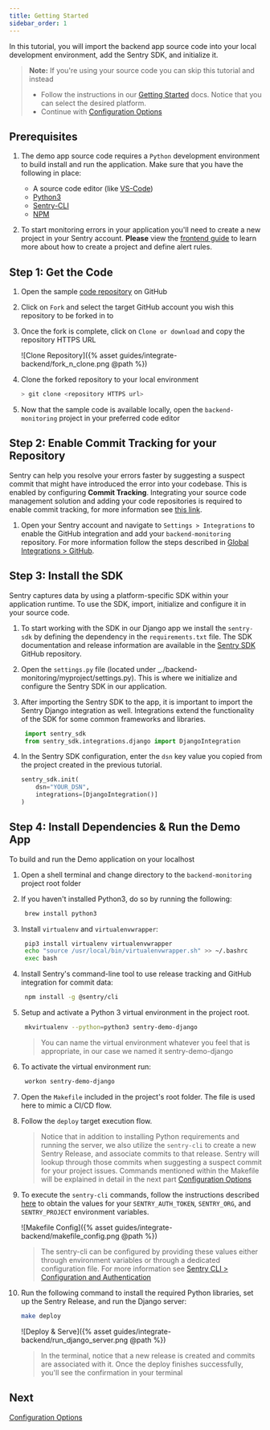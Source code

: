 ```yaml
---
title: Getting Started
sidebar_order: 1
---
```


In this tutorial, you will import the backend app source code into your local development environment, add the Sentry SDK, and initialize it.

> **Note:** If you're using your source code you can skip this tutorial and instead
>
> - Follow the instructions in our [Getting Started](/error-reporting/quickstart/?platform=python) docs. Notice that you can select the desired platform.
> - Continue with [Configuration Options](/guides/tutorials/integrate-backend/configuration-options/)

## Prerequisites

1. The demo app source code requires a `Python` development environment to build install and run the application. Make sure that you have the following in place:

   - A source code editor (like [VS-Code](https://code.visualstudio.com))
   - [Python3](https://www.python.org/download/releases/3.0/)
   - [Sentry-CLI](/cli/)
   - [NPM](https://www.npmjs.com/)

2. To start monitoring errors in your application you'll need to create a new project in your Sentry account. **Please** view the [frontend guide](/guides/integrate-frontend/create-new-project/) to learn more about how to create a project and define alert rules.

## Step 1: Get the Code

1. Open the sample [code repository](https://github.com/sentry-tutorials/backend-monitoring) on GitHub

2. Click on `Fork` and select the target GitHub account you wish this repository to be forked in to

3. Once the fork is complete, click on `Clone or download` and copy the repository HTTPS URL

   ![Clone Repository]({% asset guides/integrate-backend/fork_n_clone.png @path %})

4. Clone the forked repository to your local environment

   ```bash
   > git clone <repository HTTPS url>
   ```

5. Now that the sample code is available locally, open the `backend-monitoring` project in your preferred code editor

## Step 2: Enable Commit Tracking for your Repository

Sentry can help you resolve your errors faster by suggesting a suspect commit that might have introduced the error into your codebase. This is enabled by configuring **Commit Tracking**. Integrating your source code management solution and adding your code repositories is required to enable commit tracking, for more information see [this link](/workflow/releases/?platform=node#associate-commits-with-a-release).

1. Open your Sentry account and navigate to `Settings > Integrations` to enable the GitHub integration and add your `backend-monitoring` repository. For more information follow the steps described in [Global Integrations > GitHub](/workflow/integrations/github/).

## Step 3: Install the SDK

Sentry captures data by using a platform-specific SDK within your application runtime. To use the SDK, import, initialize and configure it in your source code.

1. To start working with the SDK in our Django app we install the `sentry-sdk` by defining the dependency in the `requirements.txt` file. The SDK documentation and release information are available in the [Sentry SDK](https://github.com/getsentry/sentry-python) GitHub repository.

2. Open the `settings.py` file (located under \_./backend-monitoring/myproject/settings.py). This is where we initialize and configure the Sentry SDK in our application.

3. After importing the Sentry SDK to the app, it is important to import the Sentry Django integration as well. Integrations extend the functionality of the SDK for some common frameworks and libraries.

   ```python
    import sentry_sdk
    from sentry_sdk.integrations.django import DjangoIntegration
   ```

4. In the Sentry SDK configuration, enter the `dsn` key value you copied from the project created in the previous tutorial.

   ```python
   sentry_sdk.init(
       dsn="YOUR_DSN",
       integrations=[DjangoIntegration()]
   )
   ```

## Step 4: Install Dependencies & Run the Demo App

To build and run the Demo application on your localhost

1. Open a shell terminal and change directory to the `backend-monitoring` project root folder

2. If you haven't installed Python3, do so by running the following:

   ```bash
    brew install python3
   ```

3. Install `virtualenv` and `virtualenvwrapper`:

   ```bash
    pip3 install virtualenv virtualenvwrapper
    echo "source /usr/local/bin/virtualenvwrapper.sh" >> ~/.bashrc
    exec bash
   ```

4. Install Sentry's command-line tool to use release tracking and GitHub integration for commit data:

   ```bash
    npm install -g @sentry/cli
   ```

5. Setup and activate a Python 3 virtual environment in the project root.

   ```bash
    mkvirtualenv --python=python3 sentry-demo-django
   ```

   > You can name the virtual environment whatever you feel that is appropriate, in our case we named it sentry-demo-django

6. To activate the virtual environment run:

   ```bash
    workon sentry-demo-django
   ```

7. Open the `Makefile` included in the project's root folder. The file is used here to mimic a CI/CD flow.

8. Follow the `deploy` target execution flow.

   > Notice that in addition to installing Python requirements and running the server, we also utilize the `sentry-cli` to create a new Sentry Release, and associate commits to that release. Sentry will lookup through those commits when suggesting a suspect commit for your project issues.
   > Commands mentioned within the Makefile will be explained in detail in the next part [Configuration Options](/guides/tutorials/integrate-backend/configuration-options/)

9. To execute the `sentry-cli` commands, follow the instructions described [here](/guides/tutorials/integrate-frontend/upload-source-maps/#step-1-prepare-the-build-environment) to obtain the values for your `SENTRY_AUTH_TOKEN`, `SENTRY_ORG`, and `SENTRY_PROJECT` environment variables.

   ![Makefile Config]({% asset guides/integrate-backend/makefile_config.png @path %})

   > The sentry-cli can be configured by providing these values either through environment variables or through a dedicated configuration file. For more information see [Sentry CLI > Configuration and Authentication](/cli/configuration/)

10. Run the following command to install the required Python libraries, set up the Sentry Release, and run the Django server:

    ```bash
    make deploy
    ```

    ![Deploy & Serve]({% asset guides/integrate-backend/run_django_server.png @path %})

    > In the terminal, notice that a new release is created and commits are associated with it. Once the deploy finishes successfully, you'll see the confirmation in your terminal

## Next

[Configuration Options](/guides/tutorials/integrate-backend/configuration-options/)
